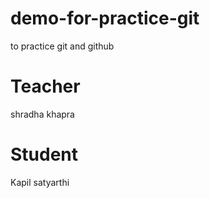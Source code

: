 # demo-for-practice-git
to practice git and github 

# Teacher
shradha khapra

# Student
Kapil satyarthi 